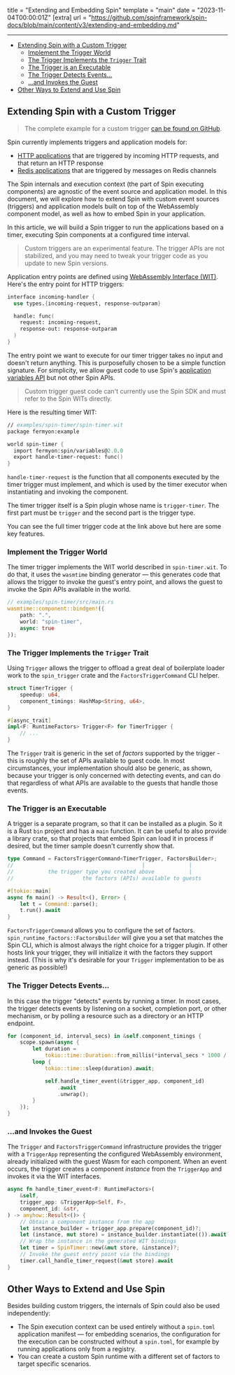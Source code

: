 title = "Extending and Embedding Spin"
template = "main"
date = "2023-11-04T00:00:01Z"
[extra]
url = "https://github.com/spinframework/spin-docs/blob/main/content/v3/extending-and-embedding.md"

---
- [Extending Spin with a Custom Trigger](#extending-spin-with-a-custom-trigger)
  - [Implement the Trigger World](#implement-the-trigger-world)
  - [The Trigger Implements the `Trigger` Trait](#the-trigger-implements-the-trigger-trait)
  - [The Trigger is an Executable](#the-trigger-is-an-executable)
  - [The Trigger Detects Events...](#the-trigger-detects-events)
  - [...and Invokes the Guest](#and-invokes-the-guest)
- [Other Ways to Extend and Use Spin](#other-ways-to-extend-and-use-spin)

## Extending Spin with a Custom Trigger

> The complete example for a custom trigger [can be found on GitHub](https://github.com/spinframework/spin/tree/main/examples/spin-timer).

Spin currently implements triggers and application models for:

- [HTTP applications](./http-trigger.md) that are triggered by incoming HTTP
requests, and that return an HTTP response
- [Redis applications](./redis-trigger.md) that are triggered by messages on Redis
channels

The Spin internals and execution context (the part of Spin executing
components) are agnostic of the event source and application model.
In this document, we will explore how to extend Spin with custom event sources
(triggers) and application models built on top of the WebAssembly component
model, as well as how to embed Spin in your application.

In this article, we will build a Spin trigger to run the applications based on a
timer, executing Spin components at a configured time interval.

> Custom triggers are an experimental feature. The trigger APIs are not stabilized, and you may need to tweak your trigger code as you update to new Spin versions.

Application entry points are defined using
[WebAssembly Interface (WIT)](https://component-model.bytecodealliance.org/design/wit.html). Here's the entry point for HTTP triggers:

<!-- @nocpy -->

```fsharp
interface incoming-handler {
  use types.{incoming-request, response-outparam}

  handle: func(
    request: incoming-request,
    response-out: response-outparam
  )
}
```

The entry point we want to execute for our timer trigger takes no input and doesn't return anything. This is purposefully chosen
to be a simple function signature. For simplicity, we allow guest code to use Spin's [application variables API](./variables.md) but not other Spin APIs.

> Custom trigger guest code can't currently use the Spin SDK and must refer to the Spin WITs directly.

Here is the resulting timer WIT:

<!-- @nocpy -->

```fsharp
// examples/spin-timer/spin-timer.wit
package fermyon:example

world spin-timer {
  import fermyon:spin/variables@2.0.0
  export handle-timer-request: func()
}
```

`handle-timer-request` is the function that all components executed by the timer trigger must
implement, and which is used by the timer executor when instantiating and
invoking the component.

The timer trigger itself is a Spin plugin whose name is `trigger-timer`. The first part must be `trigger` and the second part is the trigger type.

You can see the full timer trigger code at the link above but here are some key features.

### Implement the Trigger World

The timer trigger implements the WIT world described in `spin-timer.wit`. To do that, it uses the `wasmtime` binding generator — this generates code that allows the trigger to invoke the guest's entry point, and allows the guest to invoke the Spin APIs available in the world.

<!-- @nocpy -->

```rust
// examples/spin-timer/src/main.rs
wasmtime::component::bindgen!({
    path: ".",
    world: "spin-timer",
    async: true
});
```

### The Trigger Implements the `Trigger` Trait

Using `Trigger` allows the trigger to offload a great deal of boilerplate loader work to the `spin_trigger` crate and the `FactorsTriggerCommand` CLI helper.

```rust
struct TimerTrigger {
    speedup: u64,
    component_timings: HashMap<String, u64>,
}

#[async_trait]
impl<F: RuntimeFactors> Trigger<F> for TimerTrigger {
    // ...
}
```

The `Trigger` trait is generic in the set of _factors_ supported by the trigger - this is roughly the set of APIs available to guest code. In most circumstances, your implementation should also be generic, as shown, because your trigger is only concerned with detecting events, and can do that regardless of what APIs are available to the guests that handle those events.

### The Trigger is an Executable

A trigger is a separate program, so that it can be installed as a plugin. So it is a Rust `bin` project and has a `main` function. It can be useful to also provide a library crate, so that projects that embed Spin can load it in process if desired, but the timer sample doesn't currently show that.

```rust
type Command = FactorsTriggerCommand<TimerTrigger, FactorsBuilder>;
//                                         |              |
//           the trigger type you created above           |
//                      the factors (APIs) available to guests

#[tokio::main]
async fn main() -> Result<(), Error> {
    let t = Command::parse();
    t.run().await
}
```

`FactorsTriggerCommand` allows you to configure the set of factors. `spin_runtime_factors::FactorsBuilder` will give you a set that matches the Spin CLI, which is almost always the right choice for a trigger plugin. If other hosts link your trigger, they will initialize it with the factors they support instead. (This is why it's desirable for your `Trigger` implementation to be as generic as possible!)

### The Trigger Detects Events...

In this case the trigger "detects" events by running a timer. In most cases, the trigger detects events by listening on a socket, completion port, or other mechanism, or by polling a resource such as a directory or an HTTP endpoint.

```rust
for (component_id, interval_secs) in &self.component_timings {
    scope.spawn(async {
        let duration =
            tokio::time::Duration::from_millis(*interval_secs * 1000 / speedup);
        loop {
            tokio::time::sleep(duration).await;

            self.handle_timer_event(&trigger_app, component_id)
                .await
                .unwrap();
        }
    });
}
```

### ...and Invokes the Guest

The `Trigger` and `FactorsTriggerCommand` infrastructure provides the trigger with a `TriggerApp` representing the configured WebAssembly environment, already initialized with the guest Wasm for each component. When an event occurs, the trigger creates a component _instance_ from the `TriggerApp` and invokes it via the WIT interfaces.

```rust
async fn handle_timer_event<F: RuntimeFactors>(
    &self,
    trigger_app: &TriggerApp<Self, F>,
    component_id: &str,
) -> anyhow::Result<()> {
    // Obtain a component instance from the app
    let instance_builder = trigger_app.prepare(component_id)?;
    let (instance, mut store) = instance_builder.instantiate(()).await?;
    // Wrap the instance in the generated WIT bindings
    let timer = SpinTimer::new(&mut store, &instance)?;
    // Invoke the guest entry point via the bindings
    timer.call_handle_timer_request(&mut store).await
}
```

## Other Ways to Extend and Use Spin

Besides building custom triggers, the internals of Spin could also be used independently:

- The Spin execution context can be used entirely without a `spin.toml` application manifest — for embedding scenarios, the configuration for the
execution can be constructed without a `spin.toml`, for example by running applications only from a registry.
- You can create a custom Spin runtime with a different set of factors to target specific scenarios.
